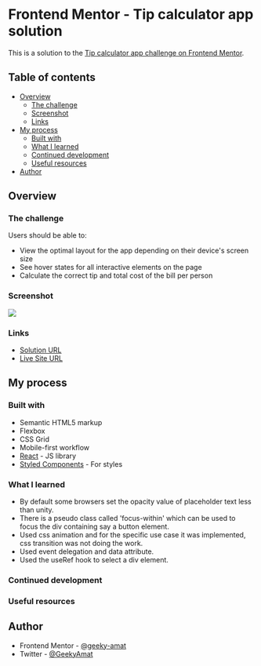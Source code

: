 # Frontend Mentor - Tip calculator app solution

This is a solution to the [Tip calculator app challenge on Frontend Mentor](https://www.frontendmentor.io/challenges/tip-calculator-app-ugJNGbJUX).

## Table of contents

- [Overview](#overview)
  - [The challenge](#the-challenge)
  - [Screenshot](#screenshot)
  - [Links](#links)
- [My process](#my-process)
  - [Built with](#built-with)
  - [What I learned](#what-i-learned)
  - [Continued development](#continued-development)
  - [Useful resources](#useful-resources)
- [Author](#author)

## Overview

### The challenge

Users should be able to:

- View the optimal layout for the app depending on their device's screen size
- See hover states for all interactive elements on the page
- Calculate the correct tip and total cost of the bill per person

### Screenshot

![](./screenshot.jpg)


### Links

- [Solution URL](https://your-solution-url.com)
- [Live Site URL](https://your-live-site-url.com)

## My process

### Built with

- Semantic HTML5 markup
- Flexbox
- CSS Grid
- Mobile-first workflow
- [React](https://reactjs.org/) - JS library
- [Styled Components](https://styled-components.com/) - For styles

### What I learned

- By default some browsers set the opacity value of placeholder text less than unity.
- There is a pseudo class called 'focus-within' which can be used to focus the div containing say a button element.
- Used css animation and for the specific use case it was implemented, css transition was not doing the work.
- Used event delegation and data attribute.
- Used the useRef hook to select a div element.

### Continued development


### Useful resources


## Author

- Frontend Mentor - [@geeky-amat](https://www.frontendmentor.io/profile/geeky-amat)
- Twitter - [@GeekyAmat](https://www.twitter.com/GeekyAmat)
